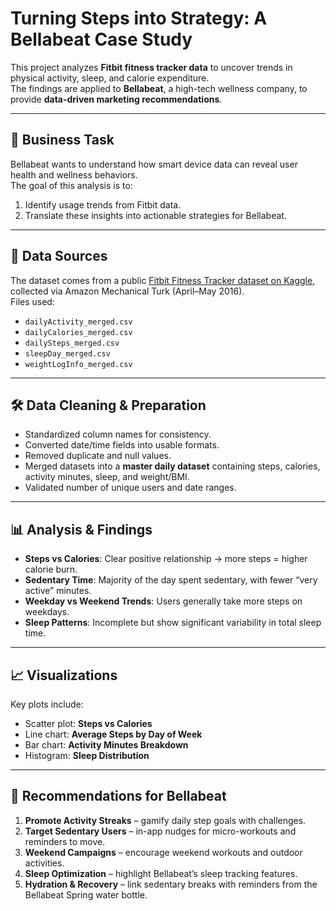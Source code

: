# Turning Steps into Strategy: A Bellabeat Case Study

This project analyzes **Fitbit fitness tracker data** to uncover trends in physical activity, sleep, and calorie expenditure.  
The findings are applied to **Bellabeat**, a high-tech wellness company, to provide **data-driven marketing recommendations**.

---

## 📌 Business Task
Bellabeat wants to understand how smart device data can reveal user health and wellness behaviors.  
The goal of this analysis is to:
1. Identify usage trends from Fitbit data.  
2. Translate these insights into actionable strategies for Bellabeat.  

---

## 📂 Data Sources
The dataset comes from a public [Fitbit Fitness Tracker dataset on Kaggle](https://www.kaggle.com/datasets/arashnic/fitbit), collected via Amazon Mechanical Turk (April–May 2016).  
Files used:
- `dailyActivity_merged.csv`  
- `dailyCalories_merged.csv`  
- `dailySteps_merged.csv`  
- `sleepDay_merged.csv`  
- `weightLogInfo_merged.csv`  

---

## 🛠️ Data Cleaning & Preparation
- Standardized column names for consistency.  
- Converted date/time fields into usable formats.  
- Removed duplicate and null values.  
- Merged datasets into a **master daily dataset** containing steps, calories, activity minutes, sleep, and weight/BMI.  
- Validated number of unique users and date ranges.  

---

## 📊 Analysis & Findings
- **Steps vs Calories**: Clear positive relationship → more steps = higher calorie burn.  
- **Sedentary Time**: Majority of the day spent sedentary, with fewer “very active” minutes.  
- **Weekday vs Weekend Trends**: Users generally take more steps on weekdays.  
- **Sleep Patterns**: Incomplete but show significant variability in total sleep time.  

---

## 📈 Visualizations
Key plots include:
- Scatter plot: **Steps vs Calories**  
- Line chart: **Average Steps by Day of Week**  
- Bar chart: **Activity Minutes Breakdown**  
- Histogram: **Sleep Distribution**  

---

## 🚀 Recommendations for Bellabeat
1. **Promote Activity Streaks** – gamify daily step goals with challenges.  
2. **Target Sedentary Users** – in-app nudges for micro-workouts and reminders to move.  
3. **Weekend Campaigns** – encourage weekend workouts and outdoor activities.  
4. **Sleep Optimization** – highlight Bellabeat’s sleep tracking features.  
5. **Hydration & Recovery** – link sedentary breaks with reminders from the Bellabeat Spring water bottle.  




